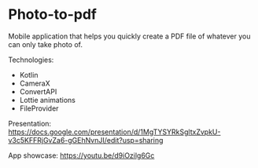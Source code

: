 # Photo-to-pdf
Mobile application that helps you quickly create a PDF file of whatever you can only take photo of.

Technologies:
* Kotlin
* CameraX
* ConvertAPI
* Lottie animations
* FileProvider

Presentation:
https://docs.google.com/presentation/d/1MgTYSYRkSgltxZvpkU-v3c5KFFRjGvZa6-gGEhNvnJI/edit?usp=sharing

App showcase:
https://youtu.be/d9iOzilg6Gc
